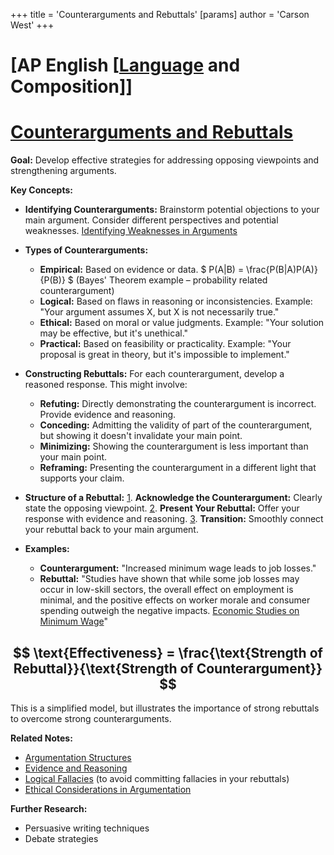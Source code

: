 +++
 title = 'Counterarguments and Rebuttals'
[params]
	author = 'Carson West'
+++
# [AP English [[Language](./../ap-english-[[language/) and Composition]]
# [Counterarguments and Rebuttals](./../counterarguments-and-rebuttals/)

**Goal:**  Develop effective strategies for addressing opposing viewpoints and strengthening arguments.

**Key Concepts:**

* **Identifying Counterarguments:**  Brainstorm potential objections to your main argument.  Consider different perspectives and potential weaknesses. [Identifying Weaknesses in Arguments](./../identifying-weaknesses-in-arguments/)

* **Types of Counterarguments:**
    * **Empirical:** Based on evidence or data.   $ P(A|B) = \frac{P(B|A)P(A)}{P(B)} $  (Bayes' Theorem example – probability related counterargument)
    * **Logical:** Based on flaws in reasoning or inconsistencies.  Example:  "Your argument assumes X, but X is not necessarily true."
    * **Ethical:** Based on moral or value judgments. Example: "Your solution may be effective, but it's unethical."
    * **Practical:** Based on feasibility or practicality. Example: "Your proposal is great in theory, but it's impossible to implement."

* **Constructing Rebuttals:**  For each counterargument, develop a reasoned response. This might involve:
    * **Refuting:** Directly demonstrating the counterargument is incorrect.  Provide evidence and reasoning.
    * **Conceding:** Admitting the validity of part of the counterargument, but showing it doesn't invalidate your main point.
    * **Minimizing:** Showing the counterargument is less important than your main point.
    * **Reframing:** Presenting the counterargument in a different light that supports your claim.


* **Structure of a Rebuttal:**
    [1](./../1/). **Acknowledge the Counterargument:**  Clearly state the opposing viewpoint.
    [2](./../2/). **Present Your Rebuttal:**  Offer your response with evidence and reasoning.
    [3](./../3/). **Transition:**  Smoothly connect your rebuttal back to your main argument.


* **Examples:**

    * **Counterargument:**  "Increased minimum wage leads to job losses."
    * **Rebuttal:**  "Studies have shown that while some job losses may occur in low-skill sectors, the overall effect on employment is minimal, and the positive effects on worker morale and consumer spending outweigh the negative impacts.  [Economic Studies on Minimum Wage](./../economic-studies-on-minimum-wage/)"


##  $$  \text{Effectiveness} = \frac{\text{Strength of Rebuttal}}{\text{Strength of Counterargument}}  $$  
This is a simplified model, but illustrates the importance of strong rebuttals to overcome strong counterarguments.


**Related Notes:**

* [Argumentation Structures](./../argumentation-structures/)
* [Evidence and Reasoning](./../evidence-and-reasoning/)
* [Logical Fallacies](./../logical-fallacies/)  (to avoid committing fallacies in your rebuttals)
* [Ethical Considerations in Argumentation](./../ethical-considerations-in-argumentation/)

**Further Research:**

* Persuasive writing techniques
* Debate strategies


